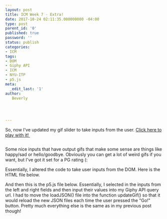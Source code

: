 ```yaml
---
layout: post
title: ICM Week 7 - Extra!
date: 2017-10-24 02:11:35.000000000 -04:00
type: post
parent_id: '0'
published: true
password: ''
status: publish
categories:
- ICM
tags:
- DOM
- Giphy API
- ICM
- NYU-ITP
- p5.js
meta:
  _edit_last: '1'
author:
   Beverly




---
```

<p>So, now I've updated my gif slider to take inputs from the user. <a href="https://beverlychou.com/ICM/W7-p5-general-gif-slider-giphy-api/">Click here to play with it! </a></p>
<p><img class="alignnone size-full wp-image-352" src="{{ site.baseurl }}/assets/old-wp-content/Screen-Shot-2017-10-24-at-3.00.16-AM.png" alt="" /></p>
<p>Some nice inputs that have output gifs that make some sense are things like happy/sad or hello/goodbye. Obviously you can get a lot of weird gifs if you want, but I've got it set for a PG rating (:</p>
<p><!--more--></p>
<p>Essentially, I altered the code to take user inputs from the DOM. Here is the HTML file below.</p>
<p><script src="https://gist.github.com/bevchou/4377fb26dd907f4a79b13058480e49bc.js"></script></p>
<p>And then this is the p5.js file below. Essentially, I selected in the inputs from the left and right fields and then input their values into my Giphy API query url. I had to move the <span class="pl-en">loadJSON</span>() file into the function updateGif() so that it would reload the new JSON files each time the user pressed the "Go!" button. Pretty much everything else is the same as in my previous post though!</p>
<p><script src="https://gist.github.com/bevchou/17716043ace42792276bda4c1d87b951.js"></script></p>
